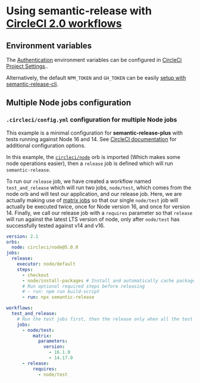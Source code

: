 # Using semantic-release with [CircleCI 2.0 workflows](https://circleci.com/docs/2.0/workflows)

## Environment variables

The [Authentication](../../usage/ci-configuration.md#authentication) environment variables can be configured in [CircleCi Project Settings](https://circleci.com/docs/2.0/env-vars/#adding-environment-variables-in-the-app)..

Alternatively, the default `NPM_TOKEN` and `GH_TOKEN` can be easily [setup with semantic-release-cli](../../usage/getting-started.md#getting-started).

## Multiple Node jobs configuration

### `.circleci/config.yml` configuration for multiple Node jobs

This example is a minimal configuration for **semantic-release-plus** with tests running against Node 16 and 14.
See [CircleCI documentation](https://circleci.com/docs/2.0) for additional configuration options.

In this example, the [`circleci/node`](https://circleci.com/developer/orbs/orb/circleci/node) orb is imported (Which makes some node operations easier), then a `release` job is defined which will run `semantic-release`.

To run our `release` job, we have created a workflow named `test_and_release` which will run two jobs, `node/test`, which comes from the node orb and will test our application, and our release job.
Here, we are actually making use of [matrix jobs](https://circleci.com/blog/circleci-matrix-jobs/) so that our single `node/test` job will actually be executed twice, once for Node version 16, and once for version 14.
Finally, we call our release job with a `requires` parameter so that `release` will run against the latest LTS version of node, only after `node/test` has successfully tested against v14 and v16.

```yaml
version: 2.1
orbs:
  node: circleci/node@5.0.0
jobs:
  release:
    executor: node/default
    steps:
      - checkout
      - node/install-packages # Install and automatically cache packages
      # Run optional required steps before releasing
      # - run: npm run build-script
      - run: npx semantic-release

workflows:
  test_and_release:
    # Run the test jobs first, then the release only when all the test jobs are successful
    jobs:
      - node/test:
          matrix:
            parameters:
              version:
                - 16.1.0
                - 14.17.0
      - release:
          requires:
            - node/test
```
